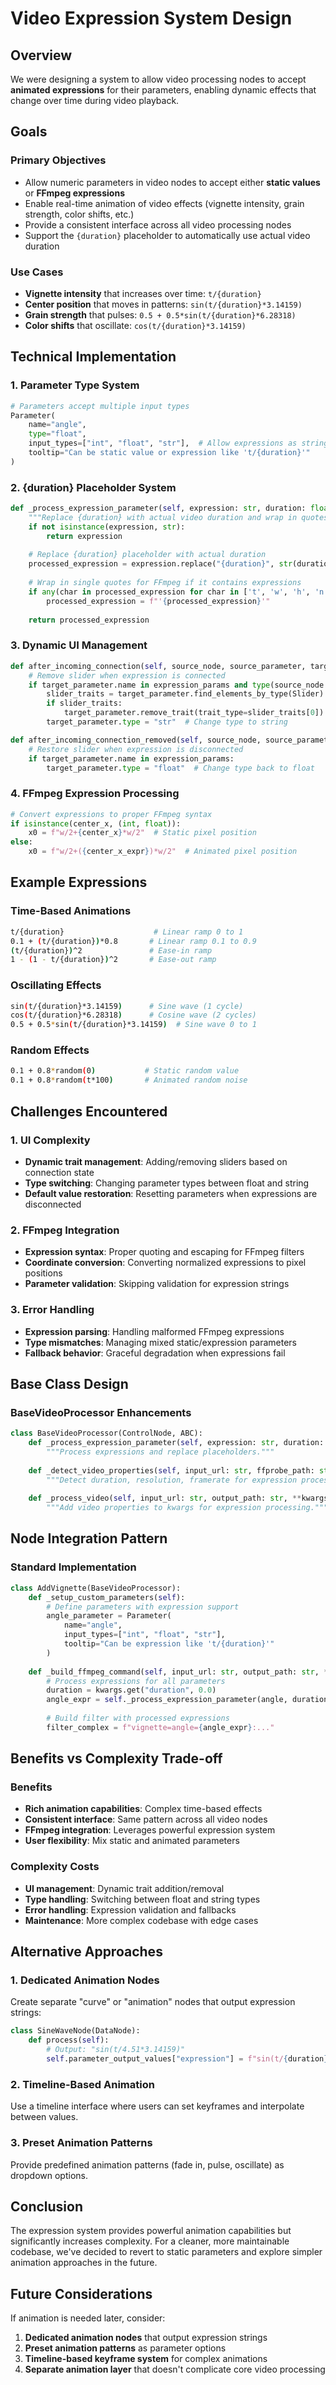 # Video Expression System Design

## Overview

We were designing a system to allow video processing nodes to accept **animated expressions** for their parameters, enabling dynamic effects that change over time during video playback.

## Goals

### Primary Objectives

- Allow numeric parameters in video nodes to accept either **static values** or **FFmpeg expressions**
- Enable real-time animation of video effects (vignette intensity, grain strength, color shifts, etc.)
- Provide a consistent interface across all video processing nodes
- Support the `{duration}` placeholder to automatically use actual video duration

### Use Cases

- **Vignette intensity** that increases over time: `t/{duration}`
- **Center position** that moves in patterns: `sin(t/{duration}*3.14159)`
- **Grain strength** that pulses: `0.5 + 0.5*sin(t/{duration}*6.28318)`
- **Color shifts** that oscillate: `cos(t/{duration}*3.14159)`

## Technical Implementation

### 1. Parameter Type System

```python
# Parameters accept multiple input types
Parameter(
    name="angle",
    type="float",
    input_types=["int", "float", "str"],  # Allow expressions as strings
    tooltip="Can be static value or expression like 't/{duration}'"
)
```

### 2. {duration} Placeholder System

```python
def _process_expression_parameter(self, expression: str, duration: float) -> str:
    """Replace {duration} with actual video duration and wrap in quotes."""
    if not isinstance(expression, str):
        return expression
        
    # Replace {duration} placeholder with actual duration
    processed_expression = expression.replace("{duration}", str(duration))
    
    # Wrap in single quotes for FFmpeg if it contains expressions
    if any(char in processed_expression for char in ['t', 'w', 'h', 'n', 'sin', 'cos', 'random']):
        processed_expression = f"'{processed_expression}'"
        
    return processed_expression
```

### 3. Dynamic UI Management

```python
def after_incoming_connection(self, source_node, source_parameter, target_parameter):
    # Remove slider when expression is connected
    if target_parameter.name in expression_params and type(source_node.get_parameter_value(source_parameter.name)) is str:
        slider_traits = target_parameter.find_elements_by_type(Slider)
        if slider_traits:
            target_parameter.remove_trait(trait_type=slider_traits[0])
        target_parameter.type = "str"  # Change type to string

def after_incoming_connection_removed(self, source_node, source_parameter, target_parameter):
    # Restore slider when expression is disconnected
    if target_parameter.name in expression_params:
        target_parameter.type = "float"  # Change type back to float
```

### 4. FFmpeg Expression Processing

```python
# Convert expressions to proper FFmpeg syntax
if isinstance(center_x, (int, float)):
    x0 = f"w/2+{center_x}*w/2"  # Static pixel position
else:
    x0 = f"w/2+({center_x_expr})*w/2"  # Animated pixel position
```

## Example Expressions

### Time-Based Animations

```bash
t/{duration}                    # Linear ramp 0 to 1
0.1 + (t/{duration})*0.8       # Linear ramp 0.1 to 0.9
(t/{duration})^2               # Ease-in ramp
1 - (1 - t/{duration})^2       # Ease-out ramp
```

### Oscillating Effects

```bash
sin(t/{duration}*3.14159)      # Sine wave (1 cycle)
cos(t/{duration}*6.28318)      # Cosine wave (2 cycles)
0.5 + 0.5*sin(t/{duration}*3.14159)  # Sine wave 0 to 1
```

### Random Effects

```bash
0.1 + 0.8*random(0)           # Static random value
0.1 + 0.8*random(t*100)       # Animated random noise
```

## Challenges Encountered

### 1. UI Complexity

- **Dynamic trait management**: Adding/removing sliders based on connection state
- **Type switching**: Changing parameter types between float and string
- **Default value restoration**: Resetting parameters when expressions are disconnected

### 2. FFmpeg Integration

- **Expression syntax**: Proper quoting and escaping for FFmpeg filters
- **Coordinate conversion**: Converting normalized expressions to pixel positions
- **Parameter validation**: Skipping validation for expression strings

### 3. Error Handling

- **Expression parsing**: Handling malformed FFmpeg expressions
- **Type mismatches**: Managing mixed static/expression parameters
- **Fallback behavior**: Graceful degradation when expressions fail

## Base Class Design

### BaseVideoProcessor Enhancements

```python
class BaseVideoProcessor(ControlNode, ABC):
    def _process_expression_parameter(self, expression: str, duration: float) -> str:
        """Process expressions and replace placeholders."""
        
    def _detect_video_properties(self, input_url: str, ffprobe_path: str) -> tuple[float, tuple[int, int], float]:
        """Detect duration, resolution, framerate for expression processing."""
        
    def _process_video(self, input_url: str, output_path: str, **kwargs) -> None:
        """Add video properties to kwargs for expression processing."""
```

## Node Integration Pattern

### Standard Implementation

```python
class AddVignette(BaseVideoProcessor):
    def _setup_custom_parameters(self):
        # Define parameters with expression support
        angle_parameter = Parameter(
            name="angle",
            input_types=["int", "float", "str"],
            tooltip="Can be expression like 't/{duration}'"
        )
        
    def _build_ffmpeg_command(self, input_url: str, output_path: str, **kwargs):
        # Process expressions for all parameters
        duration = kwargs.get("duration", 0.0)
        angle_expr = self._process_expression_parameter(angle, duration)
        
        # Build filter with processed expressions
        filter_complex = f"vignette=angle={angle_expr}:..."
```

## Benefits vs Complexity Trade-off

### Benefits

- **Rich animation capabilities**: Complex time-based effects
- **Consistent interface**: Same pattern across all video nodes
- **FFmpeg integration**: Leverages powerful expression system
- **User flexibility**: Mix static and animated parameters

### Complexity Costs

- **UI management**: Dynamic trait addition/removal
- **Type handling**: Switching between float and string types
- **Error handling**: Expression validation and fallbacks
- **Maintenance**: More complex codebase with edge cases

## Alternative Approaches

### 1. Dedicated Animation Nodes

Create separate "curve" or "animation" nodes that output expression strings:

```python
class SineWaveNode(DataNode):
    def process(self):
        # Output: "sin(t/4.51*3.14159)"
        self.parameter_output_values["expression"] = f"sin(t/{duration}*{frequency})"
```

### 2. Timeline-Based Animation

Use a timeline interface where users can set keyframes and interpolate between values.

### 3. Preset Animation Patterns

Provide predefined animation patterns (fade in, pulse, oscillate) as dropdown options.

## Conclusion

The expression system provides powerful animation capabilities but significantly increases complexity. For a cleaner, more maintainable codebase, we've decided to revert to static parameters and explore simpler animation approaches in the future.

## Future Considerations

If animation is needed later, consider:

1. **Dedicated animation nodes** that output expression strings
1. **Preset animation patterns** as parameter options
1. **Timeline-based keyframe system** for complex animations
1. **Separate animation layer** that doesn't complicate core video processing
